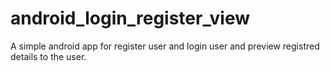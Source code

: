 # android_login_register_view
 A simple android app for register user and login user and preview registred details to the user.

